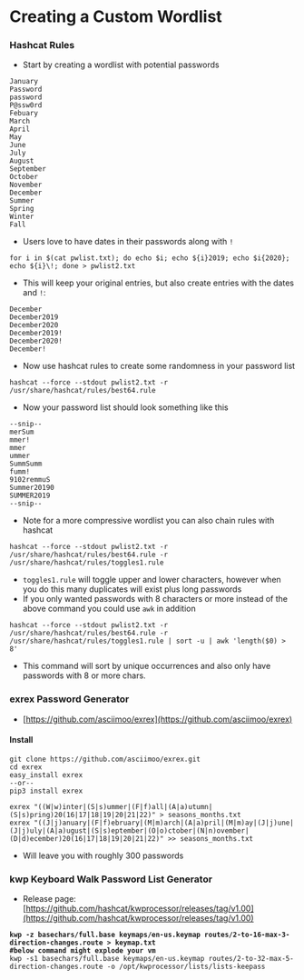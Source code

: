 # Creating a Custom Wordlist

### Hashcat Rules

* Start by creating a wordlist with potential passwords&#x20;

```
January
Password
password
P@ssw0rd
Febuary
March
April
May
June
July
August
September
October
November
December
Summer
Spring
Winter
Fall
```

* Users love to have dates in their passwords along with `!`

```
for i in $(cat pwlist.txt); do echo $i; echo ${i}2019; echo $i{2020}; echo ${i}\!; done > pwlist2.txt
```

* This will keep your original entries, but also create entries with the dates and `!`:

```
December
December2019
December2020
December2019!
December2020!
December!
```

* Now use hashcat rules to create some randomness in your password list

```
hashcat --force --stdout pwlist2.txt -r /usr/share/hashcat/rules/best64.rule
```

* Now your password list should look something like this

```
--snip--
merSum
mmer!
mmer
ummer
SummSumm
fumm!
9102remmuS
Summer20190
SUMMER2019
--snip--
```

* Note for a more compressive wordlist you can also chain rules with hashcat&#x20;

```
hashcat --force --stdout pwlist2.txt -r /usr/share/hashcat/rules/best64.rule -r /usr/share/hashcat/rules/toggles1.rule
```

* `toggles1.rule` will toggle upper and lower characters, however when you do this many duplicates will exist plus long passwords
* If you only wanted passwords with 8 characters or more instead of the above command you could use `awk` in addition&#x20;

```
hashcat --force --stdout pwlist2.txt -r /usr/share/hashcat/rules/best64.rule -r /usr/share/hashcat/rules/toggles1.rule | sort -u | awk 'length($0) > 8'
```

* This command will sort by unique occurrences and also only have passwords with 8 or more chars.

### exrex Password Generator&#x20;

* [https://github.com/asciimoo/exrex](https://github.com/asciimoo/exrex)

#### Install

```
git clone https://github.com/asciimoo/exrex.git
cd exrex
easy_install exrex
--or--
pip3 install exrex
```

```
exrex "((W|w)inter|(S|s)ummer|(F|f)all|(A|a)utumn|(S|s)pring)20(16|17|18|19|20|21|22)" > seasons_months.txt
exrex "((J|j)anuary|(F|f)ebruary|(M|m)arch|(A|a)pril|(M|m)ay|(J|j)une|(J|j)uly|(A|a)ugust|(S|s)eptember|(O|o)ctober|(N|n)ovember|(D|d)ecember)20(16|17|18|19|20|21|22)" >> seasons_months.txt
```

* Will leave you with roughly 300 passwords&#x20;

### kwp Keyboard Walk Password List Generator

* Release page: [https://github.com/hashcat/kwprocessor/releases/tag/v1.00](https://github.com/hashcat/kwprocessor/releases/tag/v1.00)

<pre><code><strong>kwp -z basechars/full.base keymaps/en-us.keymap routes/2-to-16-max-3-direction-changes.route > keymap.txt
</strong><strong>#below command might explode your vm
</strong>kwp -s1 basechars/full.base keymaps/en-us.keymap routes/2-to-32-max-5-direction-changes.route -o /opt/kwprocessor/lists/lists-keepass
</code></pre>
